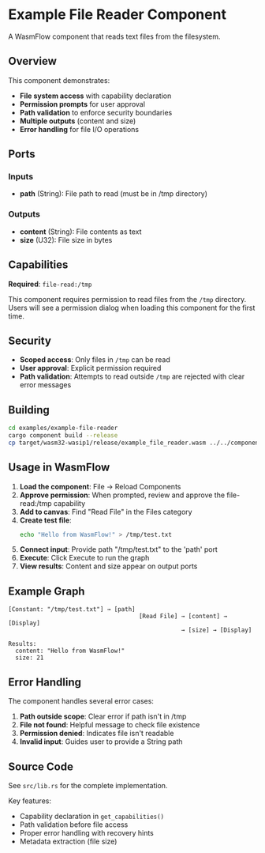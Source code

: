 # Example File Reader Component

A WasmFlow component that reads text files from the filesystem.

## Overview

This component demonstrates:
- **File system access** with capability declaration
- **Permission prompts** for user approval
- **Path validation** to enforce security boundaries
- **Multiple outputs** (content and size)
- **Error handling** for file I/O operations

## Ports

### Inputs
- **path** (String): File path to read (must be in /tmp directory)

### Outputs
- **content** (String): File contents as text
- **size** (U32): File size in bytes

## Capabilities

**Required**: `file-read:/tmp`

This component requires permission to read files from the `/tmp` directory. Users will see a permission dialog when loading this component for the first time.

## Security

- **Scoped access**: Only files in `/tmp` can be read
- **User approval**: Explicit permission required
- **Path validation**: Attempts to read outside `/tmp` are rejected with clear error messages

## Building

```bash
cd examples/example-file-reader
cargo component build --release
cp target/wasm32-wasip1/release/example_file_reader.wasm ../../components/
```

## Usage in WasmFlow

1. **Load the component**: File → Reload Components
2. **Approve permission**: When prompted, review and approve the file-read:/tmp capability
3. **Add to canvas**: Find "Read File" in the Files category
4. **Create test file**:
   ```bash
   echo "Hello from WasmFlow!" > /tmp/test.txt
   ```
5. **Connect input**: Provide path "/tmp/test.txt" to the 'path' port
6. **Execute**: Click Execute to run the graph
7. **View results**: Content and size appear on output ports

## Example Graph

```
[Constant: "/tmp/test.txt"] → [path]
                                     [Read File] → [content] → [Display]
                                                 → [size] → [Display]

Results:
  content: "Hello from WasmFlow!"
  size: 21
```

## Error Handling

The component handles several error cases:

1. **Path outside scope**: Clear error if path isn't in /tmp
2. **File not found**: Helpful message to check file existence
3. **Permission denied**: Indicates file isn't readable
4. **Invalid input**: Guides user to provide a String path

## Source Code

See `src/lib.rs` for the complete implementation.

Key features:
- Capability declaration in `get_capabilities()`
- Path validation before file access
- Proper error handling with recovery hints
- Metadata extraction (file size)
